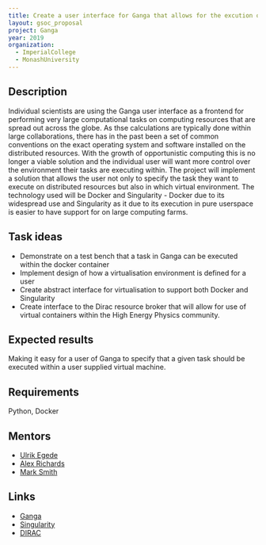 ```yaml
---
title: Create a user interface for Ganga that allows for the excution of tasks inside user specified virtual machines.
layout: gsoc_proposal
project: Ganga
year: 2019
organization:
  - ImperialCollege
  - MonashUniversity
---
```


## Description
Individual scientists are using the Ganga user interface as a frontend for performing very large computational tasks on computing resources that are spread out across the globe. As thse calculations are typically done within large collaborations, there has in the past been a set of common conventions on the exact operating system and software installed on the distributed resources. With the growth of opportunistic computing this is no longer a viable solution and the individual user will want more control over the environment their tasks are executing within. The project will implement a solution that allows the user not only to specify the task they want to execute on distributed resources but also in which virtual environment. The technology used will be Docker and Singularity - Docker due to its widespread use and Singularity as it due to its execution in pure userspace is easier to have support for on large computing farms.

## Task ideas
 * Demonstrate on a test bench that a task in Ganga can be executed within the docker container
 * Implement design of how a virtualisation environment is defined for a user
 * Create abstract interface for virtualisation to support both Docker and Singularity
 * Create interface to the Dirac resource broker that will allow for use of virtual containers within the High Energy Physics community.

## Expected results
Making it easy for a user of Ganga to specify that a given task should be executed within a user supplied virtual machine.

## Requirements
Python, Docker

## Mentors 
  * [Ulrik Egede](mailto:ulrik.egede@monash.edu)
  * [Alex Richards](mailto:a.richards@imperial.ac.uk)
  * [Mark Smith](mailto:mark.smith1@imperial.ac.uk)

## Links
  * [Ganga](https://github.com/ganga-devs/ganga)
  * [Singularity](https://www.sylabs.io/)
  * [DIRAC](http://diracgrid.org/)

